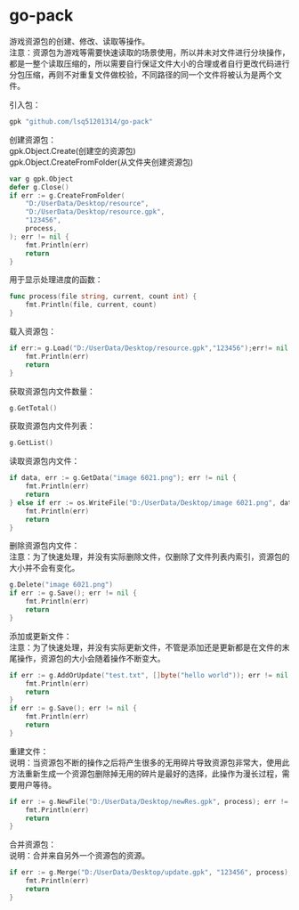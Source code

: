 # go-pack
游戏资源包的创建、修改、读取等操作。\
注意：资源包为游戏等需要快速读取的场景使用，所以并未对文件进行分块操作，都是一整个读取压缩的，所以需要自行保证文件大小的合理或者自行更改代码进行分包压缩，再则不对重复文件做校验，不同路径的同一个文件将被认为是两个文件。

引入包：
```go
gpk "github.com/lsq51201314/go-pack"
```

创建资源包：\
gpk.Object.Create(创建空的资源包)\
gpk.Object.CreateFromFolder(从文件夹创建资源包)
```go
var g gpk.Object
defer g.Close()
if err := g.CreateFromFolder(
	"D:/UserData/Desktop/resource",
	"D:/UserData/Desktop/resource.gpk",
	"123456",
	process,
); err != nil {
	fmt.Println(err)
	return
}
```
用于显示处理进度的函数：
```go
func process(file string, current, count int) {
	fmt.Println(file, current, count)
}
```

载入资源包：
```go
if err:= g.Load("D:/UserData/Desktop/resource.gpk","123456");err!= nil {
	fmt.Println(err)
	return
}
```

获取资源包内文件数量：
```go
g.GetTotal()
```

获取资源包内文件列表：
```go
g.GetList()
```

读取资源包内文件：
```go
if data, err := g.GetData("image 6021.png"); err != nil {
	fmt.Println(err)
	return
} else if err := os.WriteFile("D:/UserData/Desktop/image 6021.png", data, 0777); err != nil {
	fmt.Println(err)
	return
}
``` 

删除资源包内文件：\
注意：为了快速处理，并没有实际删除文件，仅删除了文件列表内索引，资源包的大小并不会有变化。
```go
g.Delete("image 6021.png")
if err := g.Save(); err != nil {
	fmt.Println(err)
	return
}
``` 

添加或更新文件：\
注意：为了快速处理，并没有实际更新文件，不管是添加还是更新都是在文件的末尾操作，资源包的大小会随着操作不断变大。
```go
if err := g.AddOrUpdate("test.txt", []byte("hello world")); err != nil {
	fmt.Println(err)
	return
}
if err := g.Save(); err != nil {
	fmt.Println(err)
	return
}
``` 

重建文件：\
说明：当资源包不断的操作之后将产生很多的无用碎片导致资源包非常大，使用此方法重新生成一个资源包删除掉无用的碎片是最好的选择，此操作为漫长过程，需要用户等待。
```go
if err := g.NewFile("D:/UserData/Desktop/newRes.gpk", process); err != nil {
	fmt.Println(err)
	return
}
``` 

合并资源包：\
说明：合并来自另外一个资源包的资源。
```go
if err := g.Merge("D:/UserData/Desktop/update.gpk", "123456", process); err != nil {
	fmt.Println(err)
	return
}
``` 
